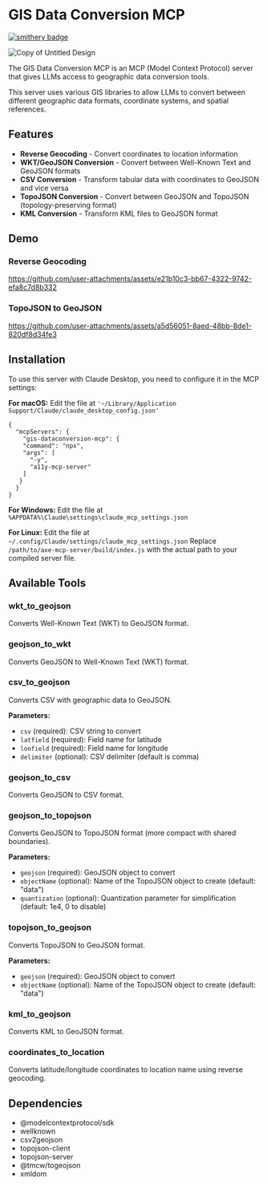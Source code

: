 # GIS Data Conversion MCP

[![smithery badge](https://smithery.ai/badge/@ronantakizawa/gis-dataconvertersion-mcp)](https://smithery.ai/server/@ronantakizawa/gis-dataconvertersion-mcp)

![Copy of Untitled Design](https://github.com/user-attachments/assets/c143d9f0-710f-4164-ada9-128563746d66)

The GIS Data Conversion MCP is an MCP (Model Context Protocol) server that gives LLMs access to geographic data conversion tools.

This server uses various GIS libraries to allow LLMs to convert between different geographic data formats, coordinate systems, and spatial references.

## Features

- **Reverse Geocoding** - Convert coordinates to location information
- **WKT/GeoJSON Conversion** - Convert between Well-Known Text and GeoJSON formats
- **CSV Conversion** - Transform tabular data with coordinates to GeoJSON and vice versa
- **TopoJSON Conversion** - Convert between GeoJSON and TopoJSON (topology-preserving format)
- **KML Conversion** - Transform KML files to GeoJSON format

## Demo
### Reverse Geocoding
https://github.com/user-attachments/assets/e21b10c3-bb67-4322-9742-efa8c7d8b332

### TopoJSON to GeoJSON
https://github.com/user-attachments/assets/a5d56051-8aed-48bb-8de1-820df8d34fe3

## Installation
To use this server with Claude Desktop, you need to configure it in the MCP settings:

**For macOS:**
Edit the file at `'~/Library/Application Support/Claude/claude_desktop_config.json'`

```
{
  "mcpServers": {
    "gis-dataconversion-mcp": {
    "command": "npx",
    "args": [
      "-y",
      "a11y-mcp-server"
    ]
   }
  }
}
```

**For Windows:**
Edit the file at `%APPDATA%\Claude\settings\claude_mcp_settings.json`

**For Linux:**
Edit the file at `~/.config/Claude/settings/claude_mcp_settings.json`
Replace `/path/to/axe-mcp-server/build/index.js` with the actual path to your compiled server file.


## Available Tools

### wkt_to_geojson
Converts Well-Known Text (WKT) to GeoJSON format.

### geojson_to_wkt
Converts GeoJSON to Well-Known Text (WKT) format.

### csv_to_geojson
Converts CSV with geographic data to GeoJSON.

**Parameters:**

- `csv` (required): CSV string to convert
- `latfield` (required): Field name for latitude
- `lonfield` (required): Field name for longitude
- `delimiter` (optional): CSV delimiter (default is comma)

### geojson_to_csv
Converts GeoJSON to CSV format.

### geojson_to_topojson
Converts GeoJSON to TopoJSON format (more compact with shared boundaries).

**Parameters:**

- `geojson` (required): GeoJSON object to convert
- `objectName` (optional): Name of the TopoJSON object to create (default: "data")
- `quantization` (optional): Quantization parameter for simplification (default: 1e4, 0 to disable)

### topojson_to_geojson
Converts TopoJSON to GeoJSON format.

**Parameters:**

- `geojson` (required): GeoJSON object to convert
- `objectName` (optional): Name of the TopoJSON object to create (default: "data")

### kml_to_geojson
Converts KML to GeoJSON format.

### coordinates_to_location
Converts latitude/longitude coordinates to location name using reverse geocoding.


## Dependencies

- @modelcontextprotocol/sdk
- wellknown
- csv2geojson
- topojson-client
- topojson-server
- @tmcw/togeojson
- xmldom
